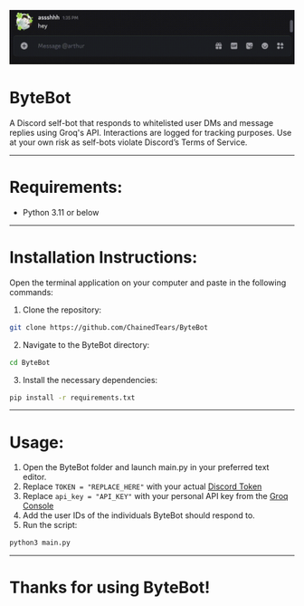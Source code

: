 ![Demo Video](demo.gif)

# ByteBot
A Discord self-bot that responds to whitelisted user DMs and message replies using Groq's API. Interactions are logged for tracking purposes. Use at your own risk as self-bots violate Discord’s Terms of Service.

---

# Requirements:
- Python 3.11 or below

---

# Installation Instructions:
Open the terminal application on your computer and paste in the following commands:
1. Clone the repository:
```bash
git clone https://github.com/ChainedTears/ByteBot
```
2. Navigate to the ByteBot directory:
```bash
cd ByteBot
```
3. Install the necessary dependencies:
```bash
pip install -r requirements.txt
```

---

# Usage:
1. Open the ByteBot folder and launch main.py in your preferred text editor.
2. Replace ``TOKEN = "REPLACE_HERE"`` with your actual [Discord Token](https://www.androidauthority.com/get-discord-token-3149920/)
3. Replace ``api_key = "API_KEY"`` with your personal API key from the [Groq Console](https://console.groq.com/keys)
4. Add the user IDs of the individuals ByteBot should respond to.
5. Run the script:
```bash
python3 main.py
```

---

# Thanks for using ByteBot!

